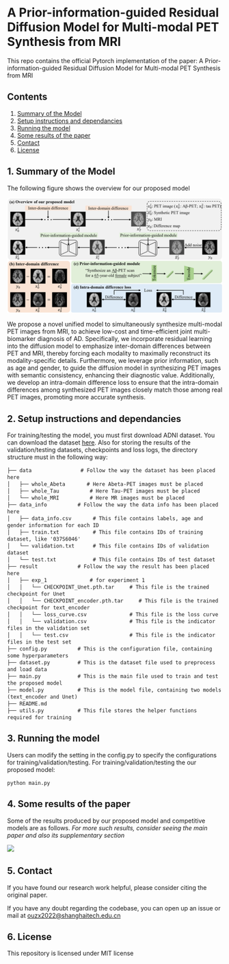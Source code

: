 # A Prior-information-guided Residual Diffusion Model for Multi-modal PET Synthesis from MRI

This repo contains the official Pytorch implementation of the paper: A Prior-information-guided Residual Diffusion Model for Multi-modal PET Synthesis from MRI

## Contents

1. [Summary of the Model](#1-summary-of-the-model)
2. [Setup instructions and dependancies](#2-setup-instructions-and-dependancies)
3. [Running the model](#3-running-the-model)
4. [Some results of the paper](#4-some-results-of-the-paper)
5. [Contact](#5-contact)
6. [License](#6-license)

## 1. Summary of the Model

The following figure shows the overview for our proposed model

<img src= image\framework.png>

We propose a novel unified model to simultaneously synthesize multi-modal PET images from MRI, to achieve low-cost and time-efficient joint multi-biomarker diagnosis of AD. Specifically, we incorporate residual learning into the diffusion model to emphasize inter-domain differences between PET and MRI, thereby forcing each modality to maximally reconstruct its modality-specific details. Furthermore, we leverage prior information, such as age and gender, to guide the diffusion model in synthesizing PET images with semantic consistency, enhancing their diagnostic value. Additionally, we develop an intra-domain difference loss to ensure that the intra-domain differences among synthesized PET images closely match those among real PET images, promoting more accurate synthesis.

## 2. Setup instructions and dependancies

For training/testing the model, you must first download ADNI dataset. You can download the dataset [here](https://adni.loni.usc.edu/data-samples/access-data/). Also for storing the results of the validation/testing datasets, checkpoints and loss logs, the directory structure must in the following way:

    ├── data                # Follow the way the dataset has been placed here
    │   ├── whole_Abeta       # Here Abeta-PET images must be placed
    │   ├── whole_Tau          # Here Tau-PET images must be placed
    │   └── whole_MRI          # Here MR images must be placed
    ├── data_info          # Follow the way the data info has been placed here
    │   ├── data_info.csv       # This file contains labels, age and gender information for each ID
    │   ├── train.txt           # This file contains IDs of training dataset, like '037S6046'
    │   └── validation.txt      # This file contains IDs of validation dataset
    │   └── test.txt            # This file contains IDs of test dataset
    ├── result             # Follow the way the result has been placed here
    │   ├── exp_1              # for experiment 1
    │   │   └── CHECKPOINT_Unet.pth.tar     # This file is the trained checkpoint for Unet
    │   │   └── CHECKPOINT_encoder.pth.tar     # This file is the trained checkpoint for text_encoder
    │   │   └── loss_curve.csv              # This file is the loss curve
    │   │   └── validation.csv              # This file is the indicator files in the validation set
    │   │   └── test.csv                    # This file is the indicator files in the test set
    ├── config.py          # This is the configuration file, containing some hyperparameters
    ├── dataset.py         # This is the dataset file used to preprocess and load data
    ├── main.py            # This is the main file used to train and test the proposed model
    ├── model.py           # This is the model file, containing two models (text_encoder and Unet)
    ├── README.md
    ├── utils.py           # This file stores the helper functions required for training

## 3. Running the model

Users can modify the setting in the config.py to specify the configurations for training/validation/testing. For training/validation/testing the our proposed model:

```
python main.py
```

## 4. Some results of the paper

Some of the results produced by our proposed model and competitive models are as follows. *For more such results, consider seeing the main paper and also its supplementary section*

<img src=image\result.png>

## 5. Contact

If you have found our research work helpful, please consider citing the original paper.

If you have any doubt regarding the codebase, you can open up an issue or mail at ouzx2022@shanghaitech.edu.cn

## 6. License

This repository is licensed under MIT license
